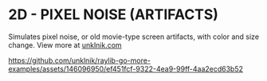 
# 2D - PIXEL NOISE (ARTIFACTS)

Simulates pixel noise, or old movie-type screen artifacts, with color and size change. View more at [unklnik.com](https://unklnik.com/posts/2d-pixel-noise/)

https://github.com/unklnik/raylib-go-more-examples/assets/146096950/ef451fcf-9322-4ea9-99ff-4aa2ecd63b52
